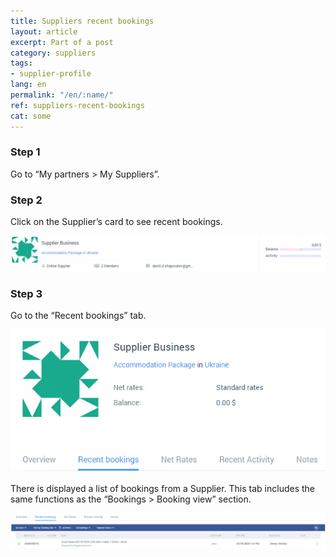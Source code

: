 ```yaml
---
title: Suppliers recent bookings
layout: article
excerpt: Part of a post
category: suppliers
tags:
- supplier-profile
lang: en
permalink: "/en/:name/"
ref: suppliers-recent-bookings
cat: some
---
```


### **Step 1**

Go to “My partners > My Suppliers”.

### **Step 2**

Click on the Supplier’s card to see recent bookings.

![Suppliers_recent_bookings1](/assets/images/suppliers_recent_bookings1.png)

### **Step 3**

Go to the “Recent bookings” tab.

![Suppliers_recent_bookings2](/assets/images/suppliers_recent_bookings2.png)

There is displayed a list of bookings from a Supplier. This tab includes the same functions as the “Bookings > Booking view” section.

![Suppliers_recent_bookings3](/assets/images/suppliers_recent_bookings3.png)
